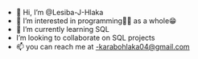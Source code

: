 - 👋 Hi, I’m @Lesiba-J-Hlaka
- 👀 I’m interested in programming👨‍💻 as a whole😁 
- 🌱 I’m currently learning SQL
-  I’m looking to collaborate on SQL projects
- 📫 you can reach me at
  -karabohlaka04@gmail.com

<!---
Lesiba-J-Hlaka/Lesiba-J-Hlaka is a ✨ unique ✨ repository because its `README.md` (this file) appears on your GitHub profile.
You can click the Preview link to take a look at your changes.
--->
